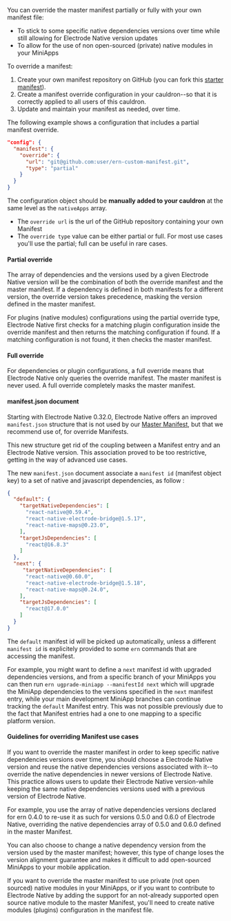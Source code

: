 You can override the master manifest partially or fully with your own manifest file:

- To stick to some specific native dependencies versions over time while still allowing for Electrode Native version updates
- To allow for the use of non open-sourced (private) native modules in your MiniApps

To override a manifest:

1. Create your own manifest repository on GitHub (you can fork this [starter manifest](https://github.com/electrode-io/electrode-native-starter-manifest)).
2. Create a manifest override configuration in your cauldron--so that it is correctly applied to all users of this cauldron.
3. Update and maintain your manifest as needed, over time.

The following example shows a configuration that includes a partial manifest override.

```json
"config": {
  "manifest": {
    "override": {
      "url": "git@github.com:user/ern-custom-manifest.git",
      "type": "partial"
    }
  }
}
```

The configuration object should be **manually added to your cauldron** at the same level as the `nativeApps` array.  

* The `override url` is the url of the GitHub repository containing your own Manifest  
* The `override type` value can be either partial or full. For most use cases you'll use the partial; full can be useful in rare cases.

#### Partial override

The array of dependencies and the versions used by a given Electrode Native version will be the combination of both the override manifest and the master manifest. If a dependency is defined in both manifests for a different version, the override version takes precedence, masking the version defined in the master manifest.

For plugins (native modules) configurations using the partial override type, Electrode Native first checks for a matching plugin configuration inside the override manifest and then returns the matching configuration if found. If a matching configuration is not found, it then checks the master manifest.

#### Full override

For dependencies or plugin configurations, a full override means that Electrode Native only queries the override manifest. The master manifest is never used. A full override  completely masks the master manifest.

#### manifest.json document

Starting with Electrode Native 0.32.0, Electrode Native offers an improved `manifest.json` structure that is not used by our [Master Manifest](https://github.com/electrode-io/electrode-native-manifest/blob/master/manifest.json), but that we recommend use of, for override Manifests.

This new structure get rid of the coupling between a Manifest entry and an Electrode Native version. This association proved to be too restrictive, getting in the way of advanced use cases.

The new `manifest.json` document associate a `manifest id` (manifest object key) to a set of native and javascript dependencies, as follow :

```json
{
  "default": {
    "targetNativeDependencies": [
      "react-native@0.59.4",
      "react-native-electrode-bridge@1.5.17",
      "react-native-maps@0.23.0",
    ],
    "targetJsDependencies": [
      "react@16.8.3"
    ]
  },
  "next": {
     "targetNativeDependencies": [
      "react-native@0.60.0",
      "react-native-electrode-bridge@1.5.18",
      "react-native-maps@0.24.0",
    ],
    "targetJsDependencies": [
      "react@17.0.0"
    ]
  }
}
```

The `default` manifest id will be picked up automatically, unless a different `manifest id` is explicitely provided to some `ern` commands that are accessing the manifest.

For example, you might want to define a `next` manifest id with upgraded dependencies versions, and from a specific branch of your MiniApps you can then run `ern ugprade-miniapp --manifestId next` which will upgrade the MiniApp dependencies to the versions specified in the `next` manifest entry, while your main development MiniApp branches can continue tracking the `default` Manifest entry. This was not possible previously due to the fact that Manifest entries had a one to one mapping to a specific platform version.

#### Guidelines for overriding Manifest use cases

If you want to override the master manifest in order to keep specific native dependencies versions over time, you should choose a Electrode Native version and reuse the native dependencies versions associated with it--to override the native dependencies in newer versions of Electrode Native. This practice allows users to update their Electrode Native version-while keeping the same native dependencies versions used with a previous version of Electrode Native.

For example, you use the array of native dependencies versions declared for ern 0.4.0 to re-use it as such for versions 0.5.0 and 0.6.0 of Electrode Native, overriding the native dependencies array of 0.5.0 and 0.6.0 defined in the master Manifest.

You can also choose to change a native dependency version from the version used by the master manifest; however, this type of change loses the version alignment guarantee and makes it difficult to add open-sourced MiniApps to your mobile application.

If you want to override the master manifest to use private (not open sourced) native modules in your MiniApps, or if you want to contribute to Electrode Native by adding the support for an not-already supported open source native module to the master Manifest, you'll need to create native modules (plugins) configuration in the manifest file.
